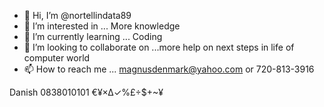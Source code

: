- 👋 Hi, I’m @nortellindata89
- 👀 I’m interested in ... More knowledge 
- 🌱 I’m currently learning ... Coding 
- 💞️ I’m looking to collaborate on ...more help on next steps in life of computer world
- 📫 How to reach me ... magnusdenmark@yahoo.com or 720-813-3916

<!---
nortellindata89/nortellindata89 is a ✨ special ✨ repository because its `README.md` (this file) appears on your GitHub profile.
You can click the Preview link to take a look at your changes.
--->
Danish 0838010101
€¥×∆✓%£÷$+~¥
